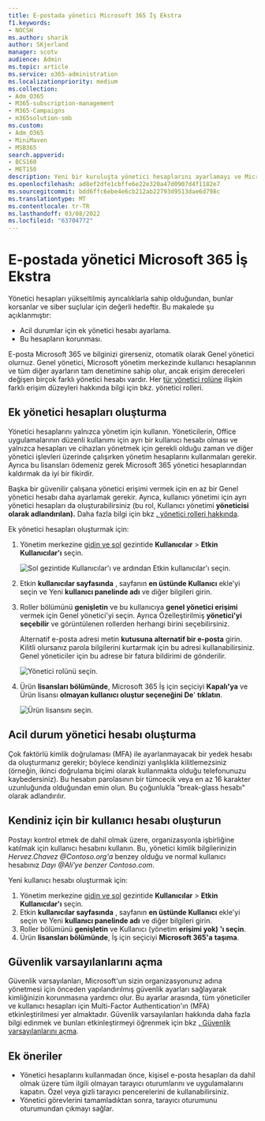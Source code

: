 ```yaml
---
title: E-postada yönetici Microsoft 365 İş Ekstra
f1.keywords:
- NOCSH
ms.author: sharik
author: SKjerland
manager: scotv
audience: Admin
ms.topic: article
ms.service: o365-administration
ms.localizationpriority: medium
ms.collection:
- Adm_O365
- M365-subscription-management
- M365-Campaigns
- m365solution-smb
ms.custom:
- Adm_O365
- MiniMaven
- MSB365
search.appverid:
- BCS160
- MET150
description: Yeni bir kuruluşta yönetici hesaplarını ayarlamayı ve Microsoft 365 İş Ekstra.
ms.openlocfilehash: ad8ef2dfe1cbffe6e22e320a47d0907d4f1182e7
ms.sourcegitcommit: bdd6ffc6ebe4e6cb212ab22793d9513dae6d798c
ms.translationtype: MT
ms.contentlocale: tr-TR
ms.lasthandoff: 03/08/2022
ms.locfileid: "63704772"
---
```

# <a name="protect-your-administrator-accounts-in-microsoft-365-business-premium"></a>E-postada yönetici Microsoft 365 İş Ekstra

Yönetici hesapları yükseltilmiş ayrıcalıklarla sahip olduğundan, bunlar korsanlar ve siber suçlular için değerli hedeftir. Bu makalede şu açıklanmıştır:

- Acil durumlar için ek yönetici hesabı ayarlama.
- Bu hesapların korunması.

E-posta Microsoft 365 ve bilginizi girerseniz, otomatik olarak Genel yönetici olurnuz. Genel yönetici, Microsoft yönetim merkezinde kullanıcı hesaplarının ve tüm diğer ayarların tam denetimine sahip olur, ancak erişim dereceleri değişen birçok farklı yönetici hesabı vardır. Her [tür yönetici rolüne](/office365/admin/add-users/about-admin-roles) ilişkin farklı erişim düzeyleri hakkında bilgi için bkz. yönetici rolleri.

## <a name="create-additional-admin-accounts"></a>Ek yönetici hesapları oluşturma

Yönetici hesaplarını yalnızca yönetim için kullanın. Yöneticilerin, Office uygulamalarının düzenli kullanımı için ayrı bir kullanıcı hesabı olması ve yalnızca hesapları ve cihazları yönetmek için gerekli olduğu zaman ve diğer yönetici işlevleri üzerinde çalışırken yönetim hesaplarını kullanmaları gerekir. Ayrıca bu lisansları ödemeniz gerek Microsoft 365 yönetici hesaplarından kaldırmak da iyi bir fikirdir.

Başka bir güvenilir çalışana yönetici erişimi vermek için en az bir Genel yönetici hesabı daha ayarlamak gerekir. Ayrıca, kullanıcı yönetimi için ayrı yönetici hesapları da oluşturabilirsiniz (bu rol, Kullanıcı yönetimi **yöneticisi olarak adlandırılan).** Daha fazla bilgi için bkz [. yönetici rolleri hakkında](/office365/admin/add-users/about-admin-roles).

Ek yönetici hesapları oluşturmak için:

 1. Yönetim merkezine <a href="https://go.microsoft.com/fwlink/p/?linkid=837890" target="_blank">gidin ve sol</a> gezintide **Kullanıcılar** \> **Etkin Kullanıcılar'ı** seçin.

    ![Sol gezintide Kullanıcılar'ı ve ardından Etkin kullanıcılar'ı seçin.](../media/Activeusers.png)

 2. Etkin **kullanıcılar sayfasında** , sayfanın **en üstünde Kullanıcı** ekle'yi seçin ve Yeni **kullanıcı panelinde adı** ve diğer bilgileri girin.
 3. Roller bölümünü **genişletin** ve bu kullanıcıya **genel yönetici erişimi** vermek için Genel yönetici'yi seçin. Ayrıca Özelleştirilmiş **yönetici'yi seçebilir** ve görüntülenen rollerden herhangi birini seçebilirsiniz.

    Alternatif e-posta adresi metin **kutusuna alternatif bir e-posta** girin. Kilitli olursanız parola bilgilerini kurtarmak için bu adresi kullanabilirsiniz. Genel yöneticiler için bu adrese bir fatura bildirimi de gönderilir.

    ![Yönetici rolünü seçin.](../media/adminroles.png)

 4. Ürün **lisansları bölümünde**, Microsoft 365 İş için seçiciyi **Kapalı'ya** ve Ürün lisansı **olmayan kullanıcı oluştur seçeneğini De**' **tıklatın**.

    ![Ürün lisansını seçin.](../media/productlicense.png)

## <a name="create-an-emergency-admin-account"></a>Acil durum yönetici hesabı oluşturma

Çok faktörlü kimlik doğrulaması (MFA) ile ayarlanmayacak bir yedek hesabı da oluşturmanız gerekir; böylece kendinizi yanlışlıkla kilitlemezsiniz (örneğin, ikinci doğrulama biçimi olarak kullanmakta olduğu telefonunuzu kaybedersiniz). Bu hesabın parolasının bir tümcecik veya en az 16 karakter uzunluğunda olduğundan emin olun. Bu çoğunlukla "break-glass hesabı" olarak adlandırılır.

## <a name="create-a-user-account-for-yourself"></a>Kendiniz için bir kullanıcı hesabı oluşturun

Postayı kontrol etmek de dahil olmak üzere, organizasyonla işbirliğine katılmak için kullanıcı hesabını kullanın. Bu, yönetici kimlik bilgilerinizin  *Hervez.Chavez <span></span>@Contoso.org'a* benzey olduğu ve normal kullanıcı hesabınız *Dayı <span></span>@Ali'ye benzer Contoso.com*.

Yeni kullanıcı hesabı oluşturmak için:

1. Yönetim merkezine <a href="https://go.microsoft.com/fwlink/p/?linkid=837890" target="_blank">gidin ve sol</a> gezintide **Kullanıcılar** \> **Etkin Kullanıcılar'ı** seçin.
2. Etkin **kullanıcılar sayfasında** , sayfanın **en üstünde Kullanıcı** ekle'yi seçin ve Yeni **kullanıcı panelinde adı** ve diğer bilgileri girin.
3. Roller bölümünü **genişletin** ve Kullanıcı (yönetim **erişimi yok) 'ı seçin**.
4. Ürün **lisansları bölümünde**, İş için seçiciyi **Microsoft 365'a** **taşıma**.

## <a name="turn-on-security-defaults"></a>Güvenlik varsayılanlarını açma

Güvenlik varsayılanları, Microsoft'un sizin organizasyonunız adına yönetmesi için önceden yapılandırılmış güvenlik ayarları sağlayarak kimliğinizin korunmasına yardımcı olur. Bu ayarlar arasında, tüm yöneticiler ve kullanıcı hesapları için Multi-Factor Authentication'ın (MFA) etkinleştirilmesi yer almaktadır. Güvenlik varsayılanları hakkında daha fazla bilgi edinmek ve bunları etkinleştirmeyi öğrenmek için bkz [. Güvenlik varsayılanlarını açma](m365bp-conditional-access.md).

## <a name="additional-recommendations"></a>Ek öneriler

- Yönetici hesaplarını kullanmadan önce, kişisel e-posta hesapları da dahil olmak üzere tüm ilgili olmayan tarayıcı oturumlarını ve uygulamalarını kapatın. Özel veya gizli tarayıcı pencerelerini de kullanabilirsiniz.
- Yönetici görevlerini tamamladıktan sonra, tarayıcı oturumunu oturumundan çıkmayı sağlar.
